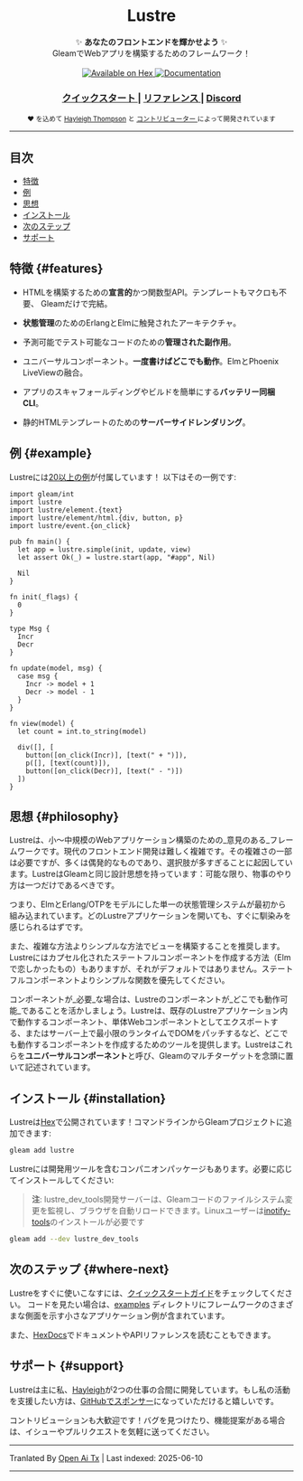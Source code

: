 <h1 align="center">Lustre</h1>

<div align="center">
  ✨ <strong>あなたのフロントエンドを輝かせよう</strong> ✨
</div>

<div align="center">
  GleamでWebアプリを構築するためのフレームワーク！
</div>

<br />

<div align="center">
  <a href="https://hex.pm/packages/lustre">
    <img src="https://img.shields.io/hexpm/v/lustre"
      alt="Available on Hex" />
  </a>
  <a href="https://hexdocs.pm/lustre">
    <img src="https://img.shields.io/badge/hex-docs-ffaff3"
      alt="Documentation" />
  </a>
</div>

<div align="center">
  <h3>
    <!--
    <a href="https://lustre.build">
      Website
    </a>
    <span> | </span>
    -->
    <a href="https://hexdocs.pm/lustre/guide/01-quickstart.html">
      クイックスタート
    </a>
    <span> | </span>
    <a href="https://hexdocs.pm/lustre">
      リファレンス
    </a>
    <span> | </span>
    <a href="https://discord.gg/Fm8Pwmy">
      Discord
    </a>
  </h3>
</div>

<div align="center">
  <sub>❤︎ を込めて
  <a href="https://twitter.com/hayleighdotdev">Hayleigh Thompson</a> と
  <a href="https://github.com/lustre-labs/lustre/graphs/contributors">
    コントリビューター
  </a>
  によって開発されています
</div>

---

## 目次

- [特徴](#features)
- [例](#example)
- [思想](#philosophy)
- [インストール](#installation)
- [次のステップ](#where-next)
- [サポート](#support)

## 特徴 {#features}

- HTMLを構築するための**宣言的**かつ関数型API。テンプレートもマクロも不要、
  Gleamだけで完結。

- **状態管理**のためのErlangとElmに触発されたアーキテクチャ。

- 予測可能でテスト可能なコードのための**管理された副作用**。

- ユニバーサルコンポーネント。**一度書けばどこでも動作**。ElmとPhoenix LiveViewの融合。

- アプリのスキャフォールディングやビルドを簡単にする**バッテリー同梱CLI**。

- 静的HTMLテンプレートのための**サーバーサイドレンダリング**。

## 例 {#example}

Lustreには[20以上の例](https://hexdocs.pm/lustre/reference/examples.html)が付属しています！
以下はその一例です:

```gleam
import gleam/int
import lustre
import lustre/element.{text}
import lustre/element/html.{div, button, p}
import lustre/event.{on_click}

pub fn main() {
  let app = lustre.simple(init, update, view)
  let assert Ok(_) = lustre.start(app, "#app", Nil)

  Nil
}

fn init(_flags) {
  0
}

type Msg {
  Incr
  Decr
}

fn update(model, msg) {
  case msg {
    Incr -> model + 1
    Decr -> model - 1
  }
}

fn view(model) {
  let count = int.to_string(model)

  div([], [
    button([on_click(Incr)], [text(" + ")]),
    p([], [text(count)]),
    button([on_click(Decr)], [text(" - ")])
  ])
}
```

## 思想 {#philosophy}

Lustreは、小〜中規模のWebアプリケーション構築のための_意見のある_フレームワークです。現代のフロントエンド開発は難しく複雑です。その複雑さの一部は必要ですが、多くは偶発的なものであり、選択肢が多すぎることに起因しています。LustreはGleamと同じ設計思想を持っています：可能な限り、物事のやり方は一つだけであるべきです。

つまり、ElmとErlang/OTPをモデルにした単一の状態管理システムが最初から組み込まれています。どのLustreアプリケーションを開いても、すぐに馴染みを感じられるはずです。

また、複雑な方法よりシンプルな方法でビューを構築することを推奨します。Lustreにはカプセル化されたステートフルコンポーネントを作成する方法（Elmで恋しかったもの）もありますが、それがデフォルトではありません。ステートフルコンポーネントよりシンプルな関数を優先してください。

コンポーネントが_必要_な場合は、Lustreのコンポーネントが_どこでも動作可能_であることを活かしましょう。Lustreは、既存のLustreアプリケーション内で動作するコンポーネント、単体Webコンポーネントとしてエクスポートする、またはサーバー上で最小限のランタイムでDOMをパッチするなど、どこでも動作するコンポーネントを作成するためのツールを提供します。Lustreはこれらを**ユニバーサルコンポーネント**と呼び、Gleamのマルチターゲットを念頭に置いて記述されています。

## インストール {#installation}

Lustreは[Hex](https://hex.pm/packages/lustre)で公開されています！コマンドラインからGleamプロジェクトに追加できます:

```sh
gleam add lustre
```

Lustreには開発用ツールを含むコンパニオンパッケージもあります。必要に応じてインストールしてください:

> **注**: lustre_dev_tools開発サーバーは、Gleamコードのファイルシステム変更を監視し、ブラウザを自動リロードできます。Linuxユーザーは[inotify-tools]()のインストールが必要です

```sh
gleam add --dev lustre_dev_tools
```

## 次のステップ {#where-next}

Lustreをすぐに使いこなすには、[クイックスタートガイド](https://hexdocs.pm/lustre/guide/01-quickstart.html)をチェックしてください。
コードを見たい場合は、[examples](https://github.com/lustre-labs/lustre/tree/main/examples)
ディレクトリにフレームワークのさまざまな側面を示す小さなアプリケーション例が含まれています。

また、[HexDocs](https://hexdocs.pm/lustre)でドキュメントやAPIリファレンスを読むこともできます。

## サポート {#support}

Lustreは主に私、[Hayleigh](https://github.com/hayleigh-dot-dev)が2つの仕事の合間に開発しています。もし私の活動を支援したい方は、[GitHubでスポンサー](https://github.com/sponsors/hayleigh-dot-dev)になっていただけると嬉しいです。

コントリビューションも大歓迎です！バグを見つけたり、機能提案がある場合は、イシューやプルリクエストを気軽に送ってください。

---

Tranlated By [Open Ai Tx](https://github.com/OpenAiTx/OpenAiTx) | Last indexed: 2025-06-10

---